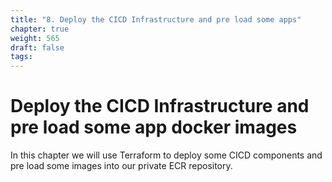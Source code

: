 ```yaml
---
title: "8. Deploy the CICD Infrastructure and pre load some apps"
chapter: true
weight: 565
draft: false
tags:
---
```


# Deploy the CICD Infrastructure and pre load some app docker images

In this chapter we will use Terraform to deploy some CICD components and pre load some images into our private ECR repository.

